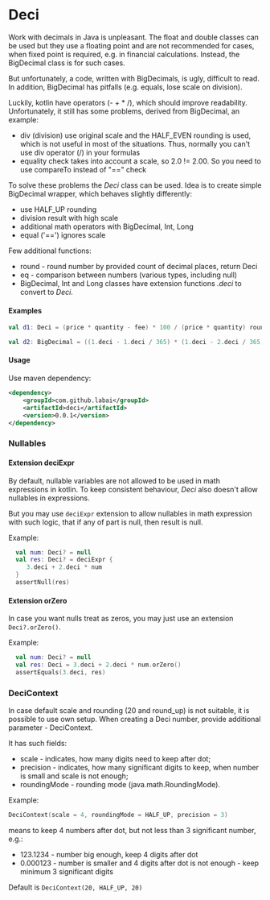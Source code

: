 # Deci

Work with decimals in Java is unpleasant.
The float and double classes can be used 
but they use a floating point and are not recommended for cases, 
when fixed point is required, e.g. in financial calculations.
Instead, the BigDecimal class is for such cases.

But unfortunately, a code, written with BigDecimals, is ugly, difficult to read.
In addition, BigDecimal has pitfalls (e.g. equals, lose scale on division).

Luckily, kotlin have operators (- + * /), which should improve readability.
Unfortunately, it still has some problems, derived from BigDecimal, an example:
- div (division) use original scale and the HALF_EVEN rounding is used,
which is not useful in most of the situations. Thus, normally you can't use div 
operator (/) in your formulas
- equality check takes into account a scale, so 2.0 != 2.00. So you need to use compareTo instead of "==" check

To solve these problems the *Deci* class can be used. 
Idea is to create simple BigDecimal wrapper, which behaves slightly differently:
- use HALF_UP rounding
- division result with high scale
- additional math operators with BigDecimal, Int, Long
- equal ('==') ignores scale

Few additional functions:
- round - round number by provided count of decimal places, return Deci
- eq - comparison between numbers (various types, including null)
- BigDecimal, Int and Long classes have extension functions *.deci* 
to convert to *Deci*.


#### Examples

```kotlin
val d1: Deci = (price * quantity - fee) * 100 / (price * quantity) round 2
```
```kotlin
val d2: BigDecimal = ((1.deci - 1.deci / 365) * (1.deci - 2.deci / 365) round 11).toBigDecimal()
```

#### Usage
Use maven dependency:

```xml
<dependency>
    <groupId>com.github.labai</groupId>
    <artifactId>deci</artifactId>
    <version>0.0.1</version>
</dependency>
```

### Nullables

#### Extension deciExpr

By default, nullable variables are not allowed to be used in math expressions in kotlin.
To keep consistent behaviour, _Deci_ also doesn't allow nullables in expressions.

But you may use `deciExpr` extension to allow nullables in math expression with such logic,
that if any of part is null, then result is null.

Example:
```kotlin
  val num: Deci? = null
  val res: Deci? = deciExpr {
     3.deci + 2.deci * num
  }
  assertNull(res)
```

#### Extension orZero

In case you want nulls treat as zeros, you may just use an extension `Deci?.orZero()`.

Example:
```kotlin
  val num: Deci? = null
  val res: Deci = 3.deci + 2.deci * num.orZero()
  assertEquals(3.deci, res)
```

### DeciContext

In case default scale and rounding (20 and round_up) is not suitable, it is possible to use own setup.
When creating a Deci number, provide additional parameter - DeciContext.

It has such fields:
- scale - indicates, how many digits need to keep after dot;
- precision - indicates, how many significant digits to keep, when number is small and scale is not enough;
- roundingMode - rounding mode (java.math.RoundingMode).

Example:
```kotlin
DeciContext(scale = 4, roundingMode = HALF_UP, precision = 3)
```
means to keep 4 numbers after dot, but not less than 3 significant number, e.g.:
- 123.1234 - number big enough, keep 4 digits after dot
- 0.000123 - number is smaller and 4 digits after dot is not enough - keep minimum 3 significant digits

Default is ```DeciContext(20, HALF_UP, 20)```
